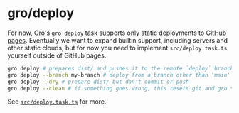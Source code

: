 # gro/deploy

For now, Gro's `gro deploy` task supports only static deployments to
[GitHub pages](https://pages.github.com/).
Eventually we want to expand builtin support,
including servers and other static clouds,
but for now you need to implement `src/deploy.task.ts` yourself outside of GitHub pages.

```bash
gro deploy # prepares dist/ and pushes it to the remote `deploy` branch
gro deploy --branch my-branch # deploy from a branch other than 'main'
gro deploy --dry # prepare dist/ but don't commit or push
gro deploy --clean # if something goes wrong, this resets git and gro state
```

See [`src/deploy.task.ts`](/src/deploy.task.ts) for more.
